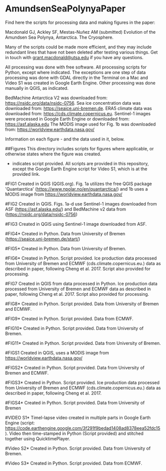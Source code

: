 # AmundsenSeaPolynyaPaper

Find here the scripts for processing data and making figures in the paper:

Macdonald GJ, Ackley SF, Mestas-Nuñez AM (submitted) Evolution of the Amundsen Sea Polynya, Antarctica. The Cryosphere.

Many of the scripts could be made more efficient, and they may include redundant lines that have not been deleted after testing various things.
Get in touch with grant.macdonald@utsa.edu if you have any questions.

All processing was done with free software. All processing scripts for Python, except where indicated. The exceptions are one step of data processing was done
with GDAL directly in the Terminal on a Mac and Video S1 was created in Google Earth Engine. Other processing was done manually in QGIS, as indicated.

BedMachine Antarctica V2 was downloaded from: https://nsidc.org/data/nsidc-0756. 
Sea ice concentration data was downloaded from: https://seaice.uni-bremen.de. 
ERA5 climate data was downloaded from: https://cds.climate.copernicus.eu. 
Sentinel-1 images were processed in Google Earth Engine or downloaded from: https://asf.alaska.edu
The MODIS image used for Fig. 1b was downloaded from: https://worldview.earthdata.nasa.gov/

Information on each figure - and the data used in it, below.

##Figures
This directory includes scripts for figures where applicable, or otherwise states where the figure was created.
* indicates script provided. All scripts are provided in this repository, except the Google Earth Engine script for Video S1, which is at the provided link.

#FIG1
Created in QGIS (QGIS.org). Fig. 1a utilizes the free QGIS package 'Quantarctica' (https://www.npolar.no/en/quantarctica/) and 1b uses a MODIS image from https://worldview.earthdata.nasa.gov/

#FIG2
Created in QGIS. Figs. 1a-d use Sentinel-1 images downloaded from ASF (https://asf.alaska.edu/) and BedMachine v2 data from (https://nsidc.org/data/nsidc-0756)

#FIG3
Created in QGIS using Sentinel-1 image downloaded from ASF.

#FIG4*
Created in Python. Data from University of Bremen (https://seaice.uni-bremen.de/start/)

#FIG5*
Created in Python. Data from University of Bremen.

#FIG6*
Created in Python. Script provided. Ice production data processed from University of Bremen and ECMWF (cds.climate.copernicus.eu.) data as described in paper, following Cheng et al. 2017. Script also provided for processing.

#FIG7
Created in QGIS from data processed in Python.  Ice production data processed from University of Bremen and ECMWF data as described in paper, following Cheng et al. 2017. Script also provided for processing.

#FIG8*
Created in Python. Script provided. Data from University of Bremen and ECMWF.

#FIG9*
Created in Python. Script provided. Data from ECMWF.

#FIG10*
Created in Python. Script provided. Data from University of Bremen.

#FIG11*
Created in Python. Script provided. Data from University of Bremen.

#FIGS1
Created in QGIS, uses a MODIS image from https://worldview.earthdata.nasa.gov/

#FIGS2*
Created in Python. Script provided. Data from University of Bremen and ECMWF.

#FIGS3*
Created in Python. Script provided. Ice production data processed from University of Bremen and ECMWF (cds.climate.copernicus.eu.) data as described in paper, following Cheng et al. 2017.

#FIGS4*
Created in Python. Script provided. Data from University of Bremen

#VIDEO S1*
Timel-lapse video created in multiple parts in Google Earth Engine (script: https://code.earthengine.google.com/3f291f9bedad1408ad8378eea52fdc15). 
Video then time-stamped in Python (Script provided) and stitched together using QuicktimePlayer.

#Video S2*
Created in Python. Script provided. Data from University of Bremen.

#Video S3*
Created in Python. Script provided. Data from ECMWF.
